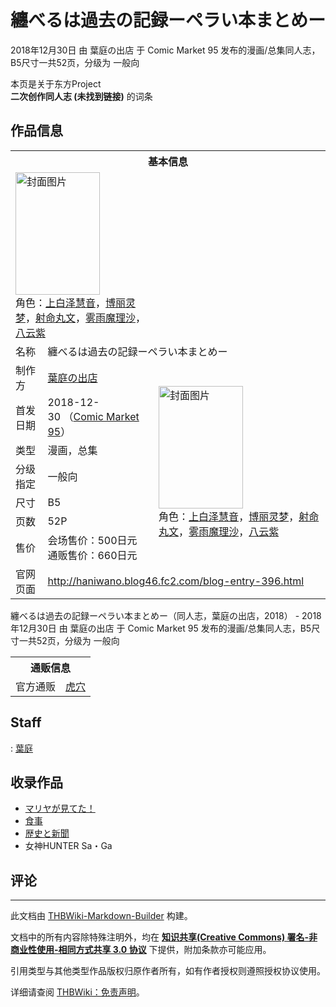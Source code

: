 # 纏べるは過去の記録ーペラい本まとめー

<!-- source html: G:\repos\THBWiki-Markdown-Builder\THBWikiMarkdown\Temp\main\2\25\ns0%3A%E7%BA%8F%E3%81%B9%E3%82%8B%E3%81%AF%E9%81%8E%E5%8E%BB%E3%81%AE%E8%A8%98%E9%8C%B2%E3%83%BC%E3%83%9A%E3%83%A9%E3%81%84%E6%9C%AC%E3%81%BE%E3%81%A8%E3%82%81%E3%83%BC.html -->

2018年12月30日 由 葉庭の出店 于 Comic Market 95 发布的漫画/总集同人志，B5尺寸一共52页，分级为 一般向

本页是关于东方Project  
 **二次创作同人志 (未找到链接)** 的词条

## 作品信息

<table><tbody><tr><th colspan="3">基本信息</th></tr><tr><td class="cover-artwork-mobile" colspan="2"><a href="./文件-纏べるは過去の記録ーペラい本まとめー封面.jpg.md" class="image" title="封面图片"><img alt="封面图片" src="https://upload.thwiki.cc/thumb/9/92/%E7%BA%8F%E3%81%B9%E3%82%8B%E3%81%AF%E9%81%8E%E5%8E%BB%E3%81%AE%E8%A8%98%E9%8C%B2%E3%83%BC%E3%83%9A%E3%83%A9%E3%81%84%E6%9C%AC%E3%81%BE%E3%81%A8%E3%82%81%E3%83%BC%E5%B0%81%E9%9D%A2.jpg/135px-%E7%BA%8F%E3%81%B9%E3%82%8B%E3%81%AF%E9%81%8E%E5%8E%BB%E3%81%AE%E8%A8%98%E9%8C%B2%E3%83%BC%E3%83%9A%E3%83%A9%E3%81%84%E6%9C%AC%E3%81%BE%E3%81%A8%E3%82%81%E3%83%BC%E5%B0%81%E9%9D%A2.jpg" decoding="async" loading="lazy" width="135" height="196" srcset="https://upload.thwiki.cc/thumb/9/92/%E7%BA%8F%E3%81%B9%E3%82%8B%E3%81%AF%E9%81%8E%E5%8E%BB%E3%81%AE%E8%A8%98%E9%8C%B2%E3%83%BC%E3%83%9A%E3%83%A9%E3%81%84%E6%9C%AC%E3%81%BE%E3%81%A8%E3%82%81%E3%83%BC%E5%B0%81%E9%9D%A2.jpg/203px-%E7%BA%8F%E3%81%B9%E3%82%8B%E3%81%AF%E9%81%8E%E5%8E%BB%E3%81%AE%E8%A8%98%E9%8C%B2%E3%83%BC%E3%83%9A%E3%83%A9%E3%81%84%E6%9C%AC%E3%81%BE%E3%81%A8%E3%82%81%E3%83%BC%E5%B0%81%E9%9D%A2.jpg 1.5x, https://upload.thwiki.cc/thumb/9/92/%E7%BA%8F%E3%81%B9%E3%82%8B%E3%81%AF%E9%81%8E%E5%8E%BB%E3%81%AE%E8%A8%98%E9%8C%B2%E3%83%BC%E3%83%9A%E3%83%A9%E3%81%84%E6%9C%AC%E3%81%BE%E3%81%A8%E3%82%81%E3%83%BC%E5%B0%81%E9%9D%A2.jpg/271px-%E7%BA%8F%E3%81%B9%E3%82%8B%E3%81%AF%E9%81%8E%E5%8E%BB%E3%81%AE%E8%A8%98%E9%8C%B2%E3%83%BC%E3%83%9A%E3%83%A9%E3%81%84%E6%9C%AC%E3%81%BE%E3%81%A8%E3%82%81%E3%83%BC%E5%B0%81%E9%9D%A2.jpg 2x" data-file-width="1223" data-file-height="1769"></a><div class="cover-char">角色：<a href="./上白泽慧音.md" title="上白泽慧音">上白泽慧音</a>，<a href="./博丽灵梦.md" title="博丽灵梦">博丽灵梦</a>，<a href="./射命丸文.md" title="射命丸文">射命丸文</a>，<a href="./雾雨魔理沙.md" title="雾雨魔理沙">雾雨魔理沙</a>，<a href="./八云紫.md" title="八云紫">八云紫</a></div></td>
</tr><tr><td class="label">名称</td><td colspan="2"> 纏べるは過去の記録ーペラい本まとめー </td></tr><tr><td class="label">制作方</td><td><a href="./葉庭の出店.md" title="葉庭の出店">葉庭の出店</a></td><td class="cover-artwork" rowspan="7" style="min-width:196px;"><a href="./文件-纏べるは過去の記録ーペラい本まとめー封面.jpg.md" class="image" title="封面图片"><img alt="封面图片" src="https://upload.thwiki.cc/thumb/9/92/%E7%BA%8F%E3%81%B9%E3%82%8B%E3%81%AF%E9%81%8E%E5%8E%BB%E3%81%AE%E8%A8%98%E9%8C%B2%E3%83%BC%E3%83%9A%E3%83%A9%E3%81%84%E6%9C%AC%E3%81%BE%E3%81%A8%E3%82%81%E3%83%BC%E5%B0%81%E9%9D%A2.jpg/135px-%E7%BA%8F%E3%81%B9%E3%82%8B%E3%81%AF%E9%81%8E%E5%8E%BB%E3%81%AE%E8%A8%98%E9%8C%B2%E3%83%BC%E3%83%9A%E3%83%A9%E3%81%84%E6%9C%AC%E3%81%BE%E3%81%A8%E3%82%81%E3%83%BC%E5%B0%81%E9%9D%A2.jpg" decoding="async" loading="lazy" width="135" height="196" srcset="https://upload.thwiki.cc/thumb/9/92/%E7%BA%8F%E3%81%B9%E3%82%8B%E3%81%AF%E9%81%8E%E5%8E%BB%E3%81%AE%E8%A8%98%E9%8C%B2%E3%83%BC%E3%83%9A%E3%83%A9%E3%81%84%E6%9C%AC%E3%81%BE%E3%81%A8%E3%82%81%E3%83%BC%E5%B0%81%E9%9D%A2.jpg/203px-%E7%BA%8F%E3%81%B9%E3%82%8B%E3%81%AF%E9%81%8E%E5%8E%BB%E3%81%AE%E8%A8%98%E9%8C%B2%E3%83%BC%E3%83%9A%E3%83%A9%E3%81%84%E6%9C%AC%E3%81%BE%E3%81%A8%E3%82%81%E3%83%BC%E5%B0%81%E9%9D%A2.jpg 1.5x, https://upload.thwiki.cc/thumb/9/92/%E7%BA%8F%E3%81%B9%E3%82%8B%E3%81%AF%E9%81%8E%E5%8E%BB%E3%81%AE%E8%A8%98%E9%8C%B2%E3%83%BC%E3%83%9A%E3%83%A9%E3%81%84%E6%9C%AC%E3%81%BE%E3%81%A8%E3%82%81%E3%83%BC%E5%B0%81%E9%9D%A2.jpg/271px-%E7%BA%8F%E3%81%B9%E3%82%8B%E3%81%AF%E9%81%8E%E5%8E%BB%E3%81%AE%E8%A8%98%E9%8C%B2%E3%83%BC%E3%83%9A%E3%83%A9%E3%81%84%E6%9C%AC%E3%81%BE%E3%81%A8%E3%82%81%E3%83%BC%E5%B0%81%E9%9D%A2.jpg 2x" data-file-width="1223" data-file-height="1769"></a><div class="cover-char">角色：<a href="./上白泽慧音.md" title="上白泽慧音">上白泽慧音</a>，<a href="./博丽灵梦.md" title="博丽灵梦">博丽灵梦</a>，<a href="./射命丸文.md" title="射命丸文">射命丸文</a>，<a href="./雾雨魔理沙.md" title="雾雨魔理沙">雾雨魔理沙</a>，<a href="./八云紫.md" title="八云紫">八云紫</a></div></td>
</tr><tr><td class="label">首发日期</td><td>2018-12-30&#160;（<a href="/展会作品列表?e=Comic+Market%2395">Comic Market 95</a>）</td></tr><tr><td class="label">类型</td><td>漫画，总集</td></tr><tr><td class="label">分级指定</td><td>一般向</td></tr><tr><td class="label">尺寸</td><td>B5</td></tr><tr><td class="label">页数</td><td>52P</td></tr><tr><td class="label">售价</td><td>会场售价：500日元<br>通贩售价：660日元</td></tr>
<tr><td class="label">官网页面</td><td colspan="2"><a rel="nofollow" class="external free" href="http://haniwano.blog46.fc2.com/blog-entry-396.html">http://haniwano.blog46.fc2.com/blog-entry-396.html</a></td></tr></tbody></table>

纏べるは過去の記録ーペラい本まとめー（同人志，葉庭の出店，2018） - 2018年12月30日 由 葉庭の出店 于 Comic Market 95 发布的漫画/总集同人志，B5尺寸一共52页，分级为 一般向

<table><tbody><tr><th colspan="3">通贩信息</th></tr><tr><td class="label">官方通贩</td><td colspan="2"><a rel="nofollow" class="external text" href="https://ec.toranoana.jp/tora_r/ec/item/040030688806">虎穴</a></td></tr></tbody></table>



## Staff
: [葉庭](./葉庭.md)


## 收录作品
- [マリヤが見てた！](./マリヤが見てた!.md)
- [食事](./食事.md)
- [歴史と新聞](./歴史と新聞.md)
- 女神HUNTER Sa・Ga


## 评论




---

此文档由 [THBWiki-Markdown-Builder](https://github.com/Delsin-Yu/THBWiki-Markdown-Builder) 构建。

文档中的所有内容除特殊注明外，均在 [**知识共享(Creative Commons) 署名-非商业性使用-相同方式共享 3.0 协议**](https://creativecommons.org/licenses/by-sa/3.0/deed.zh-hans) 下提供，附加条款亦可能应用。

引用类型与其他类型作品版权归原作者所有，如有作者授权则遵照授权协议使用。

详细请查阅 [THBWiki：免责声明](https://thbwiki.cc/THBWiki:%E5%85%8D%E8%B4%A3%E5%A3%B0%E6%98%8E)。

